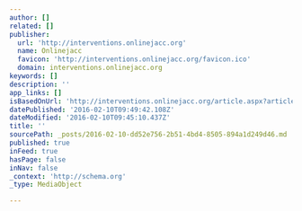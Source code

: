 ```yaml
---
author: []
related: []
publisher:
  url: 'http://interventions.onlinejacc.org'
  name: Onlinejacc
  favicon: 'http://interventions.onlinejacc.org/favicon.ico'
  domain: interventions.onlinejacc.org
keywords: []
description: ''
app_links: []
isBasedOnUrl: 'http://interventions.onlinejacc.org/article.aspx?articleid=2480656'
datePublished: '2016-02-10T09:49:42.108Z'
dateModified: '2016-02-10T09:45:10.437Z'
title: ''
sourcePath: _posts/2016-02-10-dd52e756-2b51-4bd4-8505-894a1d249d46.md
published: true
inFeed: true
hasPage: false
inNav: false
_context: 'http://schema.org'
_type: MediaObject

---
```

<article style=""></article>